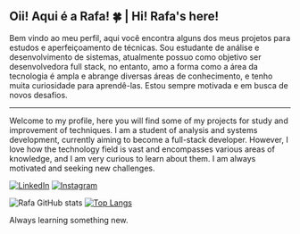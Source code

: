 ## Oii! Aqui é a Rafa! 🍀 | Hi! Rafa's here!
Bem vindo ao meu perfil, aqui você encontra alguns dos meus projetos para estudos e aperfeiçoamento de técnicas.
Sou estudante de análise e desenvolvimento de sistemas, atualmente possuo como objetivo ser desenvolvedora full stack, no entanto, amo a forma como a área da tecnologia é ampla e abrange diversas áreas de conhecimento, e tenho muita curiosidade para aprendê-las. Estou sempre motivada e em busca de novos desafios.
<hr>
Welcome to my profile, here you will find some of my projects for study and improvement of techniques. I am a student of analysis and systems development, currently aiming to become a full-stack developer. However, I love how the technology field is vast and encompasses various areas of knowledge, and I am very curious to learn about them. I am always motivated and seeking new challenges.

[![LinkedIn](https://img.shields.io/badge/LinkedIn-0077B5?style=for-the-badge&logo=linkedin&logoColor=white)](https://www.linkedin.com/in/rafaela-tamura-7b462a181/)
[![Instagram](https://img.shields.io/badge/Instagram-E4405F?style=for-the-badge&logo=instagram&logoColor=white)](https://www.instagram.com/rafaelatamura/)

![Rafa GitHub stats](https://github-readme-stats.vercel.app/api?username=RafaTamura&show_icons=true&theme=dracula&count_private=true)  [![Top Langs](https://github-readme-stats.vercel.app/api/top-langs/?username=RafaTamura&layout=compact)](https://github.com/anuraghazra/github-readme-stats)

Always learning something new.




